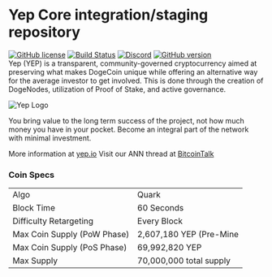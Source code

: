 Yep Core integration/staging repository
=====================================
[![GitHub license](https://img.shields.io/github/license/yep/yep.svg)](https://github.com/yep/yep-explorer/blob/master/COPYING) [![Build Status](https://travis-ci.com/yep/yep.svg?branch=master)](https://travis-ci.com/yep-crypto/yep-explorer) [![Discord](https://img.shields.io/discord/479050479330918410.svg)](http://discord.yep.io/) [![GitHub version](https://badge.fury.io/gh/yep%2Fyep.svg)](https://badge.fury.io/gh/yep%2Fyep)
<br>
Yep (YEP) is a transparent, community-governed cryptocurrency aimed at preserving what makes DogeCoin unique while offering an alternative way for the average investor to get involved. This is done through the creation of DogeNodes, utilization of Proof of Stake, and active governance.


![Yep Logo](https://yep.io/assets/images/logo.svg)


You bring value to the long term success of the project, not how much money you have in your pocket. Become an integral part of the network with minimal investment.

More information at [yep.io](https://yep.io) Visit our ANN thread at [BitcoinTalk](https://bitcointalk.org/)

### Coin Specs
<table>
<tr><td>Algo</td><td>Quark</td></tr>
<tr><td>Block Time</td><td>60 Seconds</td></tr>
<tr><td>Difficulty Retargeting</td><td>Every Block</td></tr>
<tr><td>Max Coin Supply (PoW Phase)</td><td>2,607,180 YEP (Pre-Mine</td></tr>
<tr><td>Max Coin Supply (PoS Phase)</td><td>69,992,820 YEP</td></tr>
<tr><td>Max Supply</td><td>70,000,000 total supply</td></tr>
</table>


